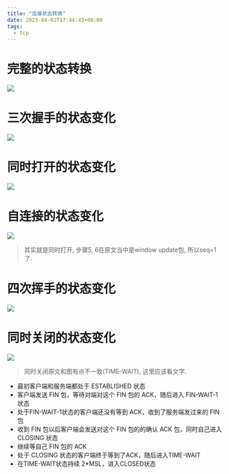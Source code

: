 ```yaml
---
title: "连接状态转换"
date: 2023-04-02T17:44:43+08:00
tags:
  - tcp
---
```


# 完整的状态转换

![](https://p1-jj.byteimg.com/tos-cn-i-t2oaga2asx/gold-user-assets/2019/6/22/16b7c9fb02bff057~tplv-t2oaga2asx-zoom-in-crop-mark:3024:0:0:0.awebp)

# 三次握手的状态变化

![](https://p1-jj.byteimg.com/tos-cn-i-t2oaga2asx/gold-user-assets/2019/6/13/16b518cd1664fa5d~tplv-t2oaga2asx-zoom-in-crop-mark:3024:0:0:0.awebp)

# 同时打开的状态变化

![](https://p1-jj.byteimg.com/tos-cn-i-t2oaga2asx/gold-user-assets/2019/6/14/16b5693e5d32aef9~tplv-t2oaga2asx-zoom-in-crop-mark:3024:0:0:0.awebp)

# 自连接的状态变化

![](https://p6-juejin.byteimg.com/tos-cn-i-k3u1fbpfcp/6bc5d724ec3b4a458f4ac546e0bf0f90~tplv-k3u1fbpfcp-zoom-in-crop-mark:3024:0:0:0.awebp?)

> 其实就是同时打开, 步骤5, 6在原文当中是window update包, 所以seq=1了.

# 四次挥手的状态变化

![](https://p1-jj.byteimg.com/tos-cn-i-t2oaga2asx/gold-user-assets/2019/6/26/16b911c618264239~tplv-t2oaga2asx-zoom-in-crop-mark:3024:0:0:0.awebp)

# 同时关闭的状态变化

![](https://p1-jj.byteimg.com/tos-cn-i-t2oaga2asx/gold-user-assets/2019/9/28/16d75572508a08d2~tplv-t2oaga2asx-zoom-in-crop-mark:3024:0:0:0.awebp)

> 同时关闭原文和图有点不一致(TIME-WAIT), 这里应该看文字.

- 最初客户端和服务端都处于 ESTABLISHED 状态
- 客户端发送 FIN 包，等待对端对这个 FIN 包的 ACK，随后进入 FIN-WAIT-1 状态
- 处于FIN-WAIT-1状态的客户端还没有等到 ACK，收到了服务端发过来的 FIN 包
- 收到 FIN 包以后客户端会发送对这个 FIN 包的的确认 ACK 包，同时自己进入 CLOSING 状态
- 继续等自己 FIN 包的 ACK
- 处于 CLOSING 状态的客户端终于等到了ACK，随后进入TIME-WAIT
- 在TIME-WAIT状态持续 2*MSL，进入CLOSED状态
